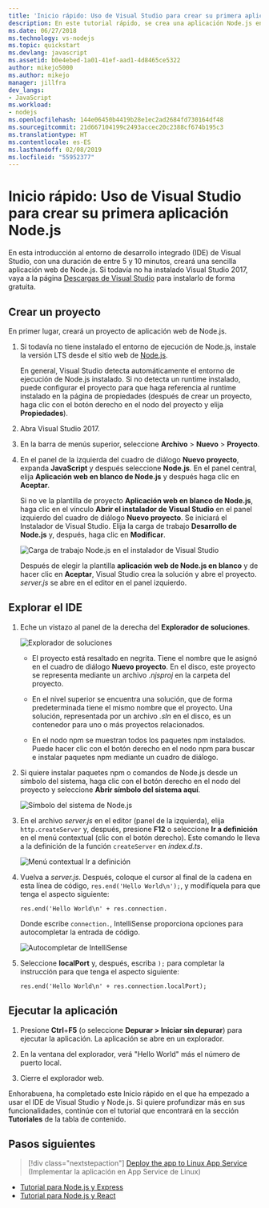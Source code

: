 ```yaml
---
title: 'Inicio rápido: Uso de Visual Studio para crear su primera aplicación Node.js'
description: En este tutorial rápido, se crea una aplicación Node.js en Visual Studio.
ms.date: 06/27/2018
ms.technology: vs-nodejs
ms.topic: quickstart
ms.devlang: javascript
ms.assetid: b0e4ebed-1a01-41ef-aad1-4d8465ce5322
author: mikejo5000
ms.author: mikejo
manager: jillfra
dev_langs:
- JavaScript
ms.workload:
- nodejs
ms.openlocfilehash: 144e06450b4419b28e1ec2ad2684fd730164df48
ms.sourcegitcommit: 21d667104199c2493accec20c2388cf674b195c3
ms.translationtype: HT
ms.contentlocale: es-ES
ms.lasthandoff: 02/08/2019
ms.locfileid: "55952377"
---
```

# <a name="quickstart-use-visual-studio-to-create-your-first-nodejs-app"></a>Inicio rápido: Uso de Visual Studio para crear su primera aplicación Node.js

En esta introducción al entorno de desarrollo integrado (IDE) de Visual Studio, con una duración de entre 5 y 10 minutos, creará una sencilla aplicación web de Node.js. Si todavía no ha instalado Visual Studio 2017, vaya a la página [Descargas de Visual Studio](https://visualstudio.microsoft.com/downloads/?utm_medium=microsoft&utm_source=docs.microsoft.com&utm_campaign=inline+link&utm_content=download+vs2017) para instalarlo de forma gratuita.

## <a name="create-a-project"></a>Crear un proyecto

En primer lugar, creará un proyecto de aplicación web de Node.js.

1. Si todavía no tiene instalado el entorno de ejecución de Node.js, instale la versión LTS desde el sitio web de [Node.js](https://nodejs.org/en/download/).

    En general, Visual Studio detecta automáticamente el entorno de ejecución de Node.js instalado. Si no detecta un runtime instalado, puede configurar el proyecto para que haga referencia al runtime instalado en la página de propiedades (después de crear un proyecto, haga clic con el botón derecho en el nodo del proyecto y elija **Propiedades**).

1. Abra Visual Studio 2017.

1. En la barra de menús superior, seleccione **Archivo** > **Nuevo** > **Proyecto**.

1. En el panel de la izquierda del cuadro de diálogo **Nuevo proyecto**, expanda **JavaScript** y después seleccione **Node.js**. En el panel central, elija **Aplicación web en blanco de Node.js** y después haga clic en **Aceptar**.

     Si no ve la plantilla de proyecto **Aplicación web en blanco de Node.js**, haga clic en el vínculo **Abrir el instalador de Visual Studio** en el panel izquierdo del cuadro de diálogo **Nuevo proyecto**. Se iniciará el Instalador de Visual Studio. Elija la carga de trabajo **Desarrollo de Node.js** y, después, haga clic en **Modificar**.

     ![Carga de trabajo Node.js en el instalador de Visual Studio](../ide/media/quickstart-nodejs-workload.png)

    Después de elegir la plantilla **aplicación web de Node.js en blanco** y de hacer clic en **Aceptar**, Visual Studio crea la solución y abre el proyecto. *server.js* se abre en el editor en el panel izquierdo.

## <a name="explore-the-ide"></a>Explorar el IDE

1. Eche un vistazo al panel de la derecha del **Explorador de soluciones**.

   ![Explorador de soluciones](../ide/media/quickstart-nodejs-solution-explorer.png)

   - El proyecto está resaltado en negrita. Tiene el nombre que le asignó en el cuadro de diálogo **Nuevo proyecto**. En el disco, este proyecto se representa mediante un archivo *.njsproj* en la carpeta del proyecto.

   - En el nivel superior se encuentra una solución, que de forma predeterminada tiene el mismo nombre que el proyecto. Una solución, representada por un archivo *.sln* en el disco, es un contenedor para uno o más proyectos relacionados.

   - En el nodo npm se muestran todos los paquetes npm instalados. Puede hacer clic con el botón derecho en el nodo npm para buscar e instalar paquetes npm mediante un cuadro de diálogo.

1. Si quiere instalar paquetes npm o comandos de Node.js desde un símbolo del sistema, haga clic con el botón derecho en el nodo del proyecto y seleccione **Abrir símbolo del sistema aquí**.

   ![Símbolo del sistema de Node.js](../ide/media/quickstart-nodejs-command-prompt.png)

1. En el archivo *server.js* en el editor (panel de la izquierda), elija `http.createServer` y, después, presione **F12** o seleccione **Ir a definición** en el menú contextual (clic con el botón derecho). Este comando le lleva a la definición de la función `createServer` en *index.d.ts*.

   ![Menú contextual Ir a definición](../ide/media/quickstart-nodejs-gotodefinition.png)

1. Vuelva a *server.js*. Después, coloque el cursor al final de la cadena en esta línea de código, `res.end('Hello World\n');`, y modifíquela para que tenga el aspecto siguiente:

    `res.end('Hello World\n' + res.connection.`

    Donde escribe `connection.`, IntelliSense proporciona opciones para autocompletar la entrada de código.

   ![Autocompletar de IntelliSense](../ide/media/quickstart-nodejs-intellisense.png)

1. Seleccione **localPort** y, después, escriba `);` para completar la instrucción para que tenga el aspecto siguiente:

    `res.end('Hello World\n' + res.connection.localPort);`

## <a name="run-the-application"></a>Ejecutar la aplicación

1. Presione **Ctrl**+**F5** (o seleccione **Depurar > Iniciar sin depurar**) para ejecutar la aplicación. La aplicación se abre en un explorador.

1. En la ventana del explorador, verá "Hello World" más el número de puerto local.

1. Cierre el explorador web.

Enhorabuena, ha completado este Inicio rápido en el que ha empezado a usar el IDE de Visual Studio y Node.js. Si quiere profundizar más en sus funcionalidades, continúe con el tutorial que encontrará en la sección **Tutoriales** de la tabla de contenido.

## <a name="next-steps"></a>Pasos siguientes

> [!div class="nextstepaction"]
> [Deploy the app to Linux App Service](../javascript/publish-nodejs-app-azure.md) (Implementar la aplicación en App Service de Linux)

- [Tutorial para Node.js y Express](../javascript/tutorial-nodejs.md)
- [Tutorial para Node.js y React](../javascript/tutorial-nodejs-with-react-and-jsx.md)